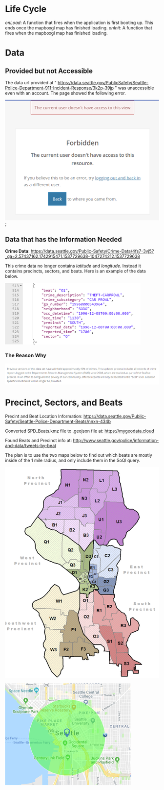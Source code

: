 





# Life Cycle

_onLoad_: A function that fires when the application is first booting up. This ends once the mapboxgl map has finished loading.
_onInit_: A function that fires when the mapboxgl map has finished loading.





# Data

## Provided but not Accessible

The data url provided at " https://data.seattle.gov/PublicSafety/Seattle-Police-Department-911-Incident-Response/3k2p-39jp
" was unaccessible even with an account. The page showed the following error.

![readme_images](./readme_images/forbidden_access.png);


## Data that has the Information Needed

**Crime Data**: https://data.seattle.gov/Public-Safety/Crime-Data/4fs7-3vj5?_ga=2.57437162.1742915471.1537729638-1047274212.1537729638


This crime data no longer contains _latitude_ and _longitude_. Instead it contains precincts, sectors, and beats. Here is an example of the data below.

![Crime API Example](./readme_images/crime_api_example.png)

### The Reason Why

![Why Beats, Sectors, and Precincts](./readme_images/beat_level.png)

# Precinct, Sectors, and Beats


Precint and Beat Location Information: https://data.seattle.gov/Public-Safety/Seattle-Police-Department-Beats/nnxn-434b




Converted SPD_Beats.kmz file to .geojson file at:
https://mygeodata.cloud


Found Beats and Precinct info at: http://www.seattle.gov/police/information-and-data/tweets-by-beat


The plan is to use the two maps below to find out which beats are mostly inside of the 1 mile radius, and only include them in the SoQl query.

![Precinct, Sector, and Beats Detailed Image](./readme_images/beats_sectors_precincts.png)


![One Mile Radius](./readme_images/1_mile_radius.png)